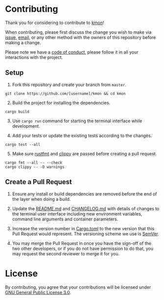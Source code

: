 # Contributing

Thank you for considering to contribute to [kmon](https://github.com/orhun/kmon/)!

When contributing, please first discuss the change you wish to make via [issue](https://github.com/orhun/kmon/issues),
[email](mailto:orhunparmaksiz@gmail.com), or any other method with the owners of this repository before making a change.

Please note we have a [code of conduct](https://github.com/orhun/kmon/blob/master/.github/CODE_OF_CONDUCT.md), please follow it in all your interactions with the project.

## Setup

1. Fork this repository and create your branch from `master`.
```
git clone https://github.com/[username]/kmon && cd kmon
```

2. Build the project for installing the dependencies.
```
cargo build
```

3. Use `cargo run` command for starting the terminal interface while development.

4. Add your tests or update the existing tests according to the changes.
```
cargo test --all
```

5. Make sure [rustfmt](https://github.com/rust-lang/rustfmt) and [clippy](https://github.com/rust-lang/rust-clippy) are passed before creating a pull request.
```
cargo fmt --all -- --check
cargo clippy -- -D warnings
```

## Create a Pull Request

1. Ensure any install or build dependencies are removed before the end of the layer when doing a build.

2. Update the [README.md](https://github.com/orhun/kmon/blob/master/README.md) and [CHANGELOG.md](https://github.com/orhun/kmon/blob/master/CHANGELOG.md) with details of changes to the terminal user interface including new environment variables, command line arguments and container parameters.

3. Increase the version number in [Cargo.toml](https://github.com/orhun/kmon/blob/master/Cargo.toml) to the new version that this Pull Request would represent. The versioning scheme we use is [SemVer](http://semver.org/).

4. You may merge the Pull Request in once you have the sign-off of the two other developers, or if you do not have permission to do that, you may request the second reviewer to merge it for you.

# License 
By contributing, you agree that your contributions will be licensed under [GNU General Public License 3.0](https://github.com/orhun/kmon/blob/master/LICENSE).